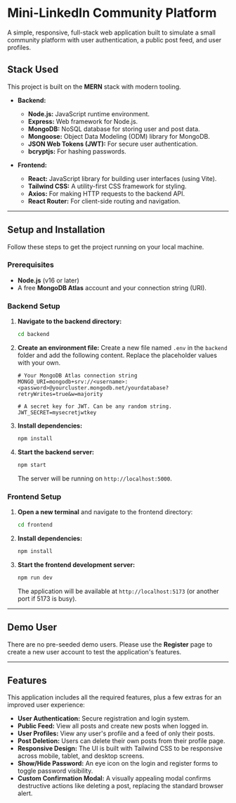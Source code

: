 # Mini-LinkedIn Community Platform

A simple, responsive, full-stack web application built to simulate a small community platform with user authentication, a public post feed, and user profiles.

## Stack Used

This project is built on the **MERN** stack with modern tooling.

  * **Backend:**

      * **Node.js:** JavaScript runtime environment.
      * **Express:** Web framework for Node.js.
      * **MongoDB:** NoSQL database for storing user and post data.
      * **Mongoose:** Object Data Modeling (ODM) library for MongoDB.
      * **JSON Web Tokens (JWT):** For secure user authentication.
      * **bcryptjs:** For hashing passwords.

  * **Frontend:**

      * **React:** JavaScript library for building user interfaces (using Vite).
      * **Tailwind CSS:** A utility-first CSS framework for styling.
      * **Axios:** For making HTTP requests to the backend API.
      * **React Router:** For client-side routing and navigation.

-----

## Setup and Installation

Follow these steps to get the project running on your local machine.

### Prerequisites

  * **Node.js** (v16 or later)
  * A free **MongoDB Atlas** account and your connection string (URI).

### Backend Setup

1.  **Navigate to the backend directory:**

    ```bash
    cd backend
    ```

2.  **Create an environment file:** Create a new file named `.env` in the `backend` folder and add the following content. Replace the placeholder values with your own.

    ```env
    # Your MongoDB Atlas connection string
    MONGO_URI=mongodb+srv://<username>:<password>@yourcluster.mongodb.net/yourdatabase?retryWrites=true&w=majority

    # A secret key for JWT. Can be any random string.
    JWT_SECRET=mysecretjwtkey
    ```

3.  **Install dependencies:**

    ```bash
    npm install
    ```

4.  **Start the backend server:**

    ```bash
    npm start
    ```

    The server will be running on `http://localhost:5000`.

### Frontend Setup

1.  **Open a new terminal** and navigate to the frontend directory:

    ```bash
    cd frontend
    ```

2.  **Install dependencies:**

    ```bash
    npm install
    ```

3.  **Start the frontend development server:**

    ```bash
    npm run dev
    ```

    The application will be available at `http://localhost:5173` (or another port if 5173 is busy).

-----

## Demo User

There are no pre-seeded demo users. Please use the **Register** page to create a new user account to test the application's features.

-----

## Features

This application includes all the required features, plus a few extras for an improved user experience:

  * **User Authentication:** Secure registration and login system.
  * **Public Feed:** View all posts and create new posts when logged in.
  * **User Profiles:** View any user's profile and a feed of only their posts.
  * **Post Deletion:** Users can delete their own posts from their profile page.
  * **Responsive Design:** The UI is built with Tailwind CSS to be responsive across mobile, tablet, and desktop screens.
  * **Show/Hide Password:** An eye icon on the login and register forms to toggle password visibility.
  * **Custom Confirmation Modal:** A visually appealing modal confirms destructive actions like deleting a post, replacing the standard browser alert.